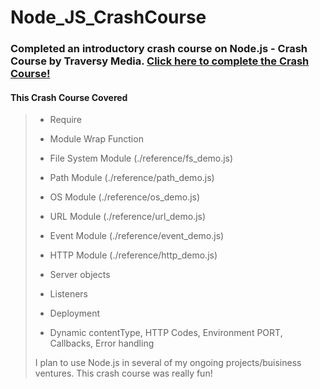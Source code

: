 # Node_JS_CrashCourse
### Completed an introductory crash course on Node.js - Crash Course by Traversy Media. [Click here to complete the Crash Course!](https://youtu.be/fBNz5xF-Kx4)

#### This Crash Course Covered
> - Require
> - Module Wrap Function
> - File System Module (./reference/fs_demo.js)
> - Path Module (./reference/path_demo.js)
> - OS Module (./reference/os_demo.js)
> - URL Module (./reference/url_demo.js)
> - Event Module (./reference/event_demo.js)
> - HTTP Module (./reference/http_demo.js)
> 
> - Server objects
> - Listeners
> - Deployment
> - Dynamic contentType, HTTP Codes, Environment PORT, Callbacks, Error handling
> 
> 
> I plan to use Node.js in several of my ongoing projects/buisiness ventures. This crash course was really fun!
